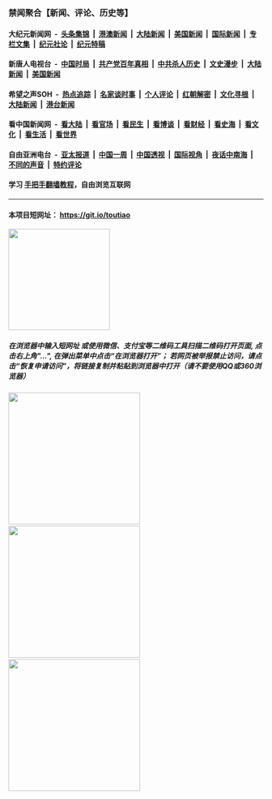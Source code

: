 ### 禁闻聚合【新闻、评论、历史等】

#### 大纪元新闻网 &nbsp;-&nbsp; [头条集锦](indexes/E头条集锦.md?t=02260931) &nbsp;|&nbsp; [港澳新闻](indexes/E港澳新闻.md?t=02260931)  &nbsp;|&nbsp; [大陆新闻](indexes/E大陆新闻.md?t=02260931) &nbsp;|&nbsp; [美国新闻](indexes/E美国新闻.md?t=02260931) &nbsp;|&nbsp; [国际新闻](indexes/E国际新闻.md?t=02260931) &nbsp;|&nbsp; [专栏文集](indexes/E专栏文集.md?t=02260931) &nbsp;|&nbsp; [纪元社论](indexes/E纪元社论.md?t=02260931) &nbsp;|&nbsp; [纪元特稿](indexes/E纪元特稿.md?t=02260931) 

#### 新唐人电视台 &nbsp;-&nbsp; [中国时局](indexes/N中国时局.md?t=02260931) &nbsp;|&nbsp; [共产党百年真相](indexes/N共产党百年真相.md?t=02260931) &nbsp;|&nbsp; [中共杀人历史](indexes/N中共杀人历史.md?t=02260931) &nbsp;|&nbsp; [文史漫步](indexes/N文史漫步.md?t=02260931) &nbsp;|&nbsp; [大陆新闻](indexes/N大陆新闻.md?t=02260931) &nbsp;|&nbsp; [美国新闻](indexes/N美国新闻.md?t=02260931)

#### 希望之声SOH &nbsp;-&nbsp; [热点追踪](indexes/H热点追踪.md?t=02260931) &nbsp;|&nbsp; [名家谈时事](indexes/H名家谈时事.md?t=02260931) &nbsp;|&nbsp; [个人评论](indexes/H个人评论.md?t=02260931)  &nbsp;|&nbsp; [红朝解密](indexes/H红朝解密.md?t=02260931) &nbsp;|&nbsp; [文化寻根](indexes/H文化寻根.md?t=02260931) &nbsp;|&nbsp; [大陆新闻](indexes/H大陆新闻.md?t=02260931) &nbsp;|&nbsp; [港台新闻](indexes/H港台新闻.md?t=02260931)

#### 看中国新闻网 &nbsp;-&nbsp; [看大陆](indexes/S看大陆.md?t=02260931) &nbsp;|&nbsp; [看官场](indexes/S看官场.md?t=02260931) &nbsp;|&nbsp; [看民生](indexes/S看民生.md?t=02260931)  &nbsp;|&nbsp; [看博谈](indexes/S看博谈.md?t=02260931) &nbsp;|&nbsp; [看财经](indexes/S看财经.md?t=02260931) &nbsp;|&nbsp; [看史海](indexes/S看史海.md?t=02260931) &nbsp;|&nbsp; [看文化](indexes/S看文化.md?t=02260931) &nbsp;|&nbsp; [看生活](indexes/S看生活.md?t=02260931) &nbsp;|&nbsp; [看世界](indexes/S看世界.md?t=02260931)

#### 自由亚洲电台 &nbsp;-&nbsp; [亚太报道](indexes/R亚太报道.md?t=02260931) &nbsp;|&nbsp; [中国一周](indexes/R中国一周.md?t=02260931) &nbsp;|&nbsp; [中国透视](indexes/R中国透视.md?t=02260931)  &nbsp;|&nbsp; [国际视角](indexes/R国际视角.md?t=02260931) &nbsp;|&nbsp; [夜话中南海](indexes/R夜话中南海.md?t=02260931) &nbsp;|&nbsp; [不同的声音](indexes/R不同的声音.md?t=02260931) &nbsp;|&nbsp; [特约评论](indexes/R特约评论.md?t=02260931)

#### 学习 [手把手翻墙教程](https://github.com/gfw-breaker/guides/wiki)，自由浏览互联网

----

#### 本项目短网址： https://git.io/toutiao
<img src="https://raw.githubusercontent.com/gfw-breaker/banned-news/master/scripts/img/qr.png" width="200px"/>  

##### 在浏览器中输入短网址 或使用微信、支付宝等二维码工具扫描二维码打开页面, 点击右上角"...", 在弹出菜单中点击“在浏览器打开”； 若网页被举报禁止访问，请点击“恢复申请访问”，将链接复制并粘贴到浏览器中打开（请不要使用QQ或360浏览器）

<img src="https://raw.githubusercontent.com/gfw-breaker/banned-news/master/scripts/img/1.png" width="260px"/> &nbsp; <img src="https://raw.githubusercontent.com/gfw-breaker/banned-news/master/scripts/img/2.png" width="260px"/> &nbsp; <img src="https://raw.githubusercontent.com/gfw-breaker/banned-news/master/scripts/img/3.png" width="260px"/>
